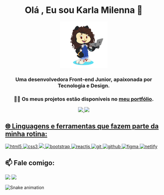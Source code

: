 <h1 style="text-align: center;">Olá , Eu sou Karla Milenna 👋</h1>

<div style="display:block; margin: 0 auto; width: 30%;">
  <img src="my-octocat.png"/>
</div>

<div style="text-align: center;">
  <h3>Uma desenvolvedora Front-end Junior, apaixonada por Tecnologia e Design.</h3>

  <h3>👨‍💻 Os meus projetos estão disponíveis no <a href="https://karlamilenna.netlify.app/"><strong>meu portfólio</strong></a>.</h3>
</div>

</p>
<div align="center">
  <a href="https://github.com/kamilenna">
  <img height="180em" src="https://github-readme-stats.vercel.app/api?username=kamilenna&show_icons=true&theme=radical&include_all_commits=true&count_private=true"/>
  <img height="180em" src="https://github-readme-stats.vercel.app/api/top-langs/?username=kamilenna&layout=compact&langs_count=7&theme=radical"/>
</div>

<h2 align="left">🌐 Linguagens e ferramentas que fazem parte da minha rotina:</h2>
<p align="left">
    <a href="https://www.w3.org/html/" target="_blank" rel="noreferrer"> <img src="https://img.shields.io/badge/HTML5-E34F26?style=for-the-badge&logo=html5&logoColor=white" alt="html5"/> </a> 
    <a href="https://www.w3schools.com/css/" target="_blank" rel="noreferrer"> <img src="https://img.shields.io/badge/CSS3-1572B6?style=for-the-badge&logo=css3&logoColor=white" alt="css3"/> </a>
    <a href="https://developer.mozilla.org/en-US/docs/Web/JavaScript" target="_blank" rel="noreferrer"> <img src="https://img.shields.io/badge/JavaScript-F7DF1E?style=for-the-badge&logo=javascript&logoColor=black"/> </a>
    <a href="https://getbootstrap.com" target="_blank" rel="noreferrer"> <img src="https://img.shields.io/badge/Bootstrap-563D7C?style=for-the-badge&logo=bootstrap&logoColor=white" alt="bootstrap"/> </a> 
    <a href="https://pt-br.reactjs.org/" target="_blank" rel="noreferrer"> <img src="https://img.shields.io/badge/React-20232A?style=for-the-badge&logo=react&logoColor=61DAFB" alt="reactjs"/> </a>
    <a href="https://git-scm.com/" target="_blank" rel="noreferrer"> <img src="https://img.shields.io/badge/Git-E34F26?style=for-the-badge&logo=git&logoColor=white" alt="git"/> </a>
    <a href="https://github.com/" target="_blank" rel="noreferrer"> <img src="https://img.shields.io/badge/GitHub-100000?style=for-the-badge&logo=github&logoColor=white" alt="github"/> </a>
    <a href="https://www.figma.com/" target="_blank" rel="noreferrer"> <img src="https://img.shields.io/badge/Figma-F24E1E?style=for-the-badge&logo=figma&logoColor=white" alt="figma"/> </a> 
    <a href="https://www.netlify.com/" target="_blank" rel="noreferrer"> <img src="https://img.shields.io/badge/Netlify-00C7B7?style=for-the-badge&logo=netlify&logoColor=white" alt="netlify"/> </a>
</p>

<h2>📫 Fale comigo:</h2>
<a href="karla.milenna1@gmail.com"><img src="https://img.shields.io/badge/Gmail-D14836?style=for-the-badge&logo=gmail&logoColor=white"></a>
<a href="https://www.linkedin.com/in/karla-milenna/"><img src="https://img.shields.io/badge/LinkedIn-0077B5?style=for-the-badge&logo=linkedin&logoColor=white"></a>

![Snake animation](https://github.com/kamilenna/kamilenna/blob/output/github-contribution-grid-snake.svg)

